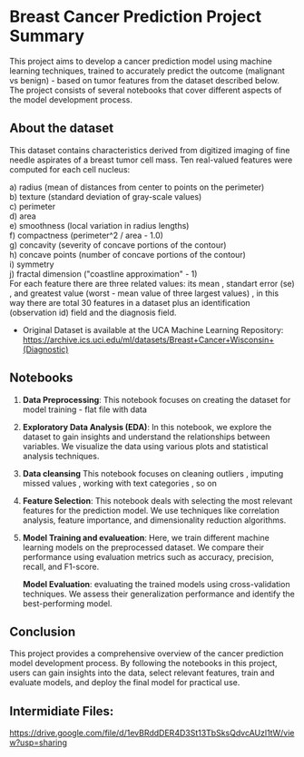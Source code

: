 # Breast Cancer Prediction Project Summary

This project aims to develop a cancer prediction model using machine learning techniques, trained to accurately predict the outcome (malignant vs benign) - based on tumor features from the dataset described below.
The project consists of several notebooks that cover different aspects of the model development process.

## About the dataset

This dataset contains characteristics derived from digitized imaging of fine needle aspirates of a breast tumor cell mass.
Ten real-valued features were computed for each cell nucleus:

a) radius (mean of distances from center to points on the perimeter)    
b) texture (standard deviation of gray-scale values)    
c) perimeter    
d) area    
e) smoothness (local variation in radius lengths)    
f) compactness (perimeter^2 / area - 1.0)    
g) concavity (severity of concave portions of the contour)   
h) concave points (number of concave portions of the contour)    
i) symmetry    
j) fractal dimension ("coastline approximation" - 1)    
For each feature there are three related values: its mean , standart error (se) , and greatest value (worst - mean value of three largest values) , in this way there are total 30 features in a dataset plus an identification (observation id) field and the diagnosis field.   
* Original Dataset is available at the UCA Machine Learning Repository:  https://archive.ics.uci.edu/ml/datasets/Breast+Cancer+Wisconsin+(Diagnostic)

## Notebooks

1. **Data Preprocessing**: This notebook focuses on creating the dataset for model training - flat file with data

2. **Exploratory Data Analysis (EDA)**: In this notebook, we explore the dataset to gain insights and understand the relationships between variables. We visualize the data using various plots and statistical analysis techniques.

3. **Data cleansing** This notebook focuses on cleaning outliers , imputing missed values , working with text categories , so on

4. **Feature Selection**: This notebook deals with selecting the most relevant features for the prediction model. We use techniques like correlation analysis, feature importance, and dimensionality reduction algorithms.

5. **Model Training and evalueation**: Here, we train different machine learning models on the preprocessed dataset. We compare their performance using evaluation metrics such as accuracy, precision, recall, and F1-score.

    **Model Evaluation**: evaluating the trained models using cross-validation techniques. We assess their generalization performance and identify the best-performing model.

## Conclusion

This project provides a comprehensive overview of the cancer prediction model development process. By following the notebooks in this project, users can gain insights into the data, select relevant features, train and evaluate models, and deploy the final model for practical use.

## Intermidiate Files:
https://drive.google.com/file/d/1evBRddDER4D3St13TbSksQdvcAUzl1tW/view?usp=sharing
